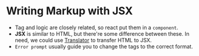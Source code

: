 # Writing Markup with JSX
- Tag and logic are closely related, so react put them in a `component`.
- **JSX** is similar to HTML, but there're some difference between these. In need, we could use [Translator](https://transform.tools/html-to-jsx) to transfer HTML to JSX.
- `Error prompt` usually guide you to change the tags to the correct format.
